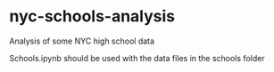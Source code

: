 # nyc-schools-analysis
Analysis of some NYC high school data

Schools.ipynb should be used with the data files in the schools folder
